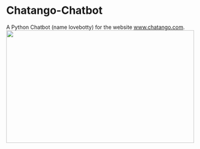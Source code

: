 # Chatango-Chatbot
A Python Chatbot (name lovebotty) for the website www.chatango.com.
<img src="http://imgur.com/nbAj9hZ" width=500 height=300>
